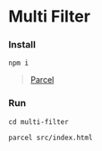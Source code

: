 # Multi Filter

### Install
```
npm i
```
> [Parcel](https://parceljs.org/getting_started.html)

### Run

```
cd multi-filter

parcel src/index.html
```
